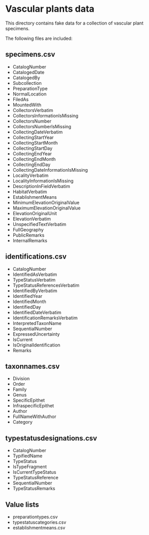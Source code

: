 Vascular plants data
====================

This directory contains fake data for a collection of vascular plant specimens.

The following files are included:

specimens.csv
-------------

* CatalogNumber
* CatalogedDate
* CatalogedBy
* Subcollection
* PreparationType
* NormalLocation
* FiledAs
* MountedWith
* CollectorsVerbatim
* CollectorsInformationIsMissing
* CollectorsNumber
* CollectorsNumberIsMissing
* CollectingDateVerbatim
* CollectingStartYear
* CollectingStartMonth
* CollectingStartDay
* CollectingEndYear
* CollectingEndMonth
* CollectingEndDay
* CollectingDateInformationIsMissing
* LocalityVerbatim
* LocalityInformationIsMissing
* DescriptionInFieldVerbatim
* HabitatVerbatim
* EstablishmentMeans
* MinimumElevationOriginalValue
* MaximumElevationOriginalValue
* ElevationOriginalUnit
* ElevationVerbatim
* UnspecifiedTextVerbatim
* FullGeography
* PublicRemarks
* InternalRemarks


identifications.csv
----------------------------
* CatalogNumber
* IdentifiedAsVerbatim
* TypeStatusVerbatim
* TypeStatusReferencesVerbatim
* IdentifiedByVerbatim
* IdentifiedYear
* IdentifiedMonth
* IdentifiedDay
* IdentifiedDateVerbatim
* IdentificationRemarksVerbatim
* InterpretedTaxonName
* SequentialNumber
* ExpressedUncertainty
* IsCurrent
* IsOriginalIdentification
* Remarks


taxonnames.csv
--------------
* Division
* Order
* Family
* Genus
* SpecificEpithet
* InfraspecificEpithet
* Author
* FullNameWithAuthor
* Category


typestatusdesignations.csv
--------------------------

* CatalogNumber
* TypifiedName
* TypeStatus
* IsTypeFragment
* IsCurrentTypeStatus
* TypeStatusReference
* SequentialNumber
* TypeStatusRemarks


Value lists
-----------
* preparationtypes.csv
* typestatuscategories.csv
* establishmentmeans.csv

